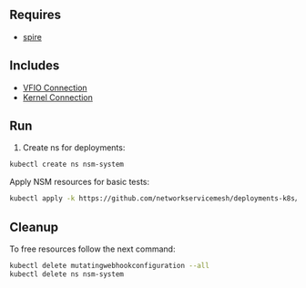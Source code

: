 ## Requires

- [spire](../spire)

## Includes

- [VFIO Connection](../use-cases/Vfio2Noop)
- [Kernel Connection](../use-cases/SriovKernel2Noop)

## Run

1. Create ns for deployments:
```bash
kubectl create ns nsm-system
```

Apply NSM resources for basic tests:
```bash
kubectl apply -k https://github.com/networkservicemesh/deployments-k8s/examples/sriov?ref=99824f467faf5cb0953f13ba60b009224a38f473
```

## Cleanup

To free resources follow the next command:
```bash
kubectl delete mutatingwebhookconfiguration --all
kubectl delete ns nsm-system
```
